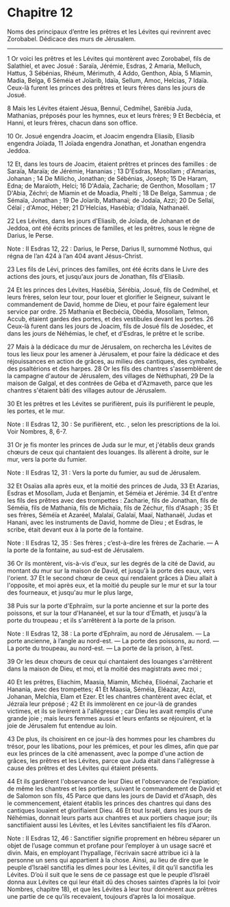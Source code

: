 # Chapitre 12

Noms des principaux d’entre les prêtres et les Lévites qui revinrent avec Zorobabel.
Dédicace des murs de Jérusalem.

***

1 Or voici les prêtres et les Lévites qui montèrent avec Zorobabel, fils de Salathiel, et avec Josué : Saraïa, Jérémie, Esdras, 2 Amaria, Melluch, Hattus, 3 Sébénias, Rhéum, Mérimuth, 4 Addo, Genthon, Abia, 5 Miamin, Madia, Belga, 6 Séméia et Joïarib, Idaïa, Sellum, Amoc, Helcias, 7 Idaïa. Ceux-là furent les princes des prêtres et leurs frères dans les jours de Josué.


8 Mais les Lévites étaient Jésua, Bennuï, Cedmihel, Sarébia Juda, Mathanias, préposés pour les hymnes, eux et leurs frères; 9 Et Becbécia, et Hanni, et leurs frères, chacun dans son office.


10 Or. Josué engendra Joacim, et Joacim engendra Eliasib, Eliasib engendra Joïada, 11 Joïada engendra Jonathan, et Jonathan engendra Jeddoa.


12 Et, dans les tours de Joacim, étaient prêtres et princes des familles : de Saraïa, Maraïa; de Jérémie, Hananias ; 13 D'Esdras, Mosollam ; d'Amarias, Johanan ; 14 De Milicho, Jonathan; de Sébénias, Joseph; 15 De Haram, Edna; de Maraïoth, Helci; 16 D'Adaïa, Zacharie; de Genthon, Mosollam ; 17 D'Abia, Zéchri; de Miamin et de Moadia, Phelti ; 18 De Belga, Sammua ; de Sémaïa, Jonathan ; 19 De Joïarib, Mathanaï; de Jodaïa, Azzi; 20 De Sellaï, Célaï ; d'Amoc, Héber; 21 D'Helcias, Hasébia; d'Idaïa, Nathanaël.


22 Les Lévites, dans les jours d'Eliasib, de Joïada, de Johanan et de Jeddoa, ont été écrits princes de familles, et les prêtres, sous le règne de Darius, le Perse.

<span class="bible-note">Note : </span> II Esdras 12, 22 : Darius, le Perse, Darius II, surnommé Nothus, qui régna de l’an 424 à l’an 404 avant Jésus-Christ.

23 Les fils de Lévi, princes des familles, ont été écrits dans le Livre des actions des jours, et jusqu'aux jours de Jonathan, fils d'Eliasib.


24 Et les princes des Lévites, Hasébia, Sérébia, Josué, fils de Cedmihel, et leurs frères, selon leur tour, pour louer et glorifier le Seigneur, suivant le commandement de David, homme de Dieu, et pour faire également leur service par ordre. 25 Mathania et Becbécia, Obédia, Mosollam, Telmon, Accub, étaient gardes des portes, et des vestibules devant les portes. 26 Ceux-là furent dans les jours de Joacim, fils de Josué fils de Josédec, et dans les jours de Néhémias, le chef, et d'Esdras, le prêtre et le scribe.


27 Mais à la dédicace du mur de Jérusalem, on rechercha les Lévites de tous les lieux pour les amener à Jérusalem, et pour faire la dédicace et des réjouissances en action de grâces, au milieu des cantiques, des cymbales, des psaltérions et des harpes. 28 Or les fils des chantres s'assemblèrent de la campagne d'autour de Jérusalem, des villages de Néthuphati, 29 De la maison de Galgal, et des contrées de Géba et d'Azmaveth, parce que les chantres s'étaient bâti des villages autour de Jérusalem.


30 Et les prêtres et les Lévites se purifièrent, puis ils purifièrent le peuple, les portes, et le mur.

<span class="bible-note">Note : </span> II Esdras 12, 30 : Se purifièrent, etc. , selon les prescriptions de la loi. Voir Nombres, 8, 6-7.


31 Or je fis monter les princes de Juda sur le mur, et j'établis deux grands chœurs de ceux qui chantaient des louanges. Ils allèrent à droite, sur le mur, vers la porte du fumier.

<span class="bible-note">Note : </span> II Esdras 12, 31 : Vers la porte du fumier, au sud de Jérusalem.

32 Et Osaïas alla après eux, et la moitié des princes de Juda, 33 Et Azarias, Esdras et Mosollam, Juda et Benjamin, et Séméia et Jérémie. 34 Et d'entre les fils des prêtres avec des trompettes : Zacharie, fils de Jonathan, fils de Séméia, fils de Mathania, fils de Michaïa, fils de Zéchur, fils d'Asaph ; 35 Et ses frères, Séméïa et Azaréel, Malalaï, Galalaï, Maaï, Nathanaël, Judas et Hanani, avec les instruments de David, homme de Dieu ; et Esdras, le scribe, était devant eux à la porte de la fontaine.

<span class="bible-note">Note : </span> II Esdras 12, 35 : Ses frères ; c’est-à-dire les frères de Zacharie. ― A la porte de la fontaine, au sud-est de Jérusalem.

36 Or ils montèrent, vis-à-vis d'eux, sur les degrés de la cité de David, au montant du mur sur la maison de David, et jusqu'à la porte des eaux, vers l'orient. 37 Et le second chœur de ceux qui rendaient grâces à Dieu allait à l'opposite, et moi après eux, et la moitié du peuple sur le mur et sur la tour des fourneaux, et jusqu'au mur le plus large,


38 Puis sur la porte d'Ephraïm, sur la porte ancienne et sur la porte des poissons, et sur la tour d'Hananéel, et sur la tour d'Emath, et jusqu'à la porte du troupeau ; et ils s'arrêtèrent à la porte de la prison.

<span class="bible-note">Note : </span> II Esdras 12, 38 : La porte d’Ephraïm, au nord de Jérusalem. ― La porte ancienne, à l’angle au nord-est. ― La porte des poissons, au nord. ― La porte du troupeau, au nord-est. ― La porte de la prison, à l’est.

39 Or les deux chœurs de ceux qui chantaient des louanges s'arrêtèrent dans la maison de Dieu, et moi, et la moitié des magistrats avec moi ;


40 Et les prêtres, Eliachim, Maasia, Miamin, Michéa, Elioénaï, Zacharie et Hanania, avec des trompettes; 41 Et Maasia, Séméia, Eléazar, Azzi, Johanan, Melchia, Elam et Ezer. Et les chantres chantèrent avec éclat, et Jézraïa leur préposé ; 42 Et ils immolèrent en ce jour-là de grandes victimes, et ils se livrèrent à l'allégresse ; car Dieu les avait remplis d'une grande joie ; mais leurs femmes aussi et leurs enfants se réjouirent, et la joie de Jérusalem fut entendue au loin.


43 De plus, ils choisirent en ce jour-là des hommes pour les chambres du trésor, pour les libations, pour les prémices, et pour les dîmes, afin que par eux les princes de la cité amenassent, avec la pompe d'une action de grâces, les prêtres et les Lévites, parce que Juda était dans l'allégresse à cause des prêtres et des Lévites qui étaient présents.


44 Et ils gardèrent l'observance de leur Dieu et l'observance de l'expiation; de même les chantres et les portiers, suivant le commandement de David et de Salomon son fils, 45 Parce que dans les jours de David et d'Asaph, dès le commencement, étaient établis les princes des chantres qui dans des cantiques louaient et glorifiaient Dieu. 46 Et tout Israël, dans les jours de Néhémias, donnait leurs parts aux chantres et aux portiers chaque jour; ils sanctifiaient aussi les Lévites, et les Lévites sanctifiaient les fils d'Aaron.

<span class="bible-note">Note : </span> II Esdras 12, 46 : Sanctifier signifie proprement en hébreu séparer un objet de l’usage commun et profane pour l’employer à un usage sacré et divin. Mais, en employant l’hypallage, l’écrivain sacré attribue ici à la personne un sens qui appartient à la chose. Ainsi, au lieu de dire que le peuple d’Israël sanctifia les dîmes pour les Lévites, il dit qu’il sanctifia les Lévites. D’où il suit que le sens de ce passage est que le peuple d’Israël donna aux Lévites ce qui leur était dû des choses saintes d’après la loi (voir Nombres, chapitre 18), et que les Lévites à leur tour donnèrent aux prêtres une partie de ce qu’ils recevaient, toujours d’après la loi mosaïque.

